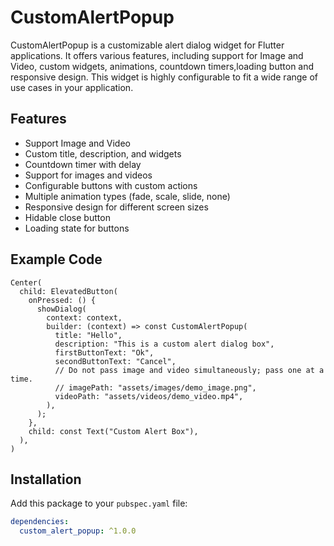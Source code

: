 # CustomAlertPopup

CustomAlertPopup is a customizable alert dialog widget for Flutter applications. It offers various features, including support for Image and Video, custom widgets, animations, countdown timers,loading button and responsive design. This widget is highly configurable to fit a wide range of use cases in your application.

## Features

- Support Image and Video
- Custom title, description, and widgets
- Countdown timer with delay
- Support for images and videos
- Configurable buttons with custom actions
- Multiple animation types (fade, scale, slide, none)
- Responsive design for different screen sizes
- Hidable close button
- Loading state for buttons



## Example Code


```
Center(
  child: ElevatedButton(
    onPressed: () {
      showDialog(
        context: context,
        builder: (context) => const CustomAlertPopup(
          title: "Hello",
          description: "This is a custom alert dialog box",
          firstButtonText: "Ok",
          secondButtonText: "Cancel",
          // Do not pass image and video simultaneously; pass one at a time.
          // imagePath: "assets/images/demo_image.png", 
          videoPath: "assets/videos/demo_video.mp4", 
        ),
      );
    },
    child: const Text("Custom Alert Box"),
  ),
)

```


## Installation

Add this package to your `pubspec.yaml` file:

```yaml
dependencies:
  custom_alert_popup: ^1.0.0
```
